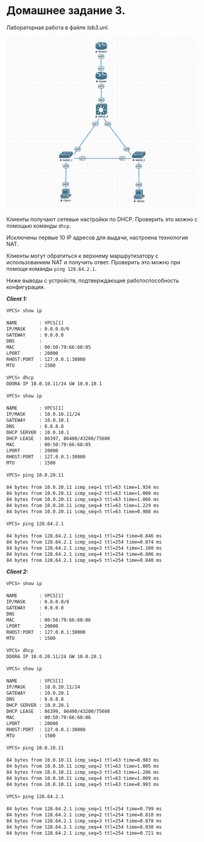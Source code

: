 # Домашнее задание 3.

Лабораторная работа в файле *lab3.unl*. 

![](img/1.png)

Клиенты получают сетевые настройки по DHCP. Проверить это можно с помощью команды `dhcp`.

Исключены первые 10 IP адресов для выдачи, настроена технология NAT.

Клиенты могут обратиться к верхнему маршрутизатору с использованием NAT и получить ответ. Проверить это можно при помощи команды `ping 128.64.2.1`.

Ниже выводы с устройств, подтверждающие работоспособность конфигурации.

***Client 1:***
```
VPCS> show ip

NAME        : VPCS[1]
IP/MASK     : 0.0.0.0/0
GATEWAY     : 0.0.0.0
DNS         : 
MAC         : 00:50:79:66:68:05
LPORT       : 20000
RHOST:PORT  : 127.0.0.1:30000
MTU         : 1500

VPCS> dhcp
DDORA IP 10.0.10.11/24 GW 10.0.10.1

VPCS> show ip

NAME        : VPCS[1]
IP/MASK     : 10.0.10.11/24
GATEWAY     : 10.0.10.1
DNS         : 8.8.8.8  
DHCP SERVER : 10.0.10.1
DHCP LEASE  : 86397, 86400/43200/75600
MAC         : 00:50:79:66:68:05
LPORT       : 20000
RHOST:PORT  : 127.0.0.1:30000
MTU         : 1500

VPCS> ping 10.0.20.11

84 bytes from 10.0.20.11 icmp_seq=1 ttl=63 time=1.934 ms
84 bytes from 10.0.20.11 icmp_seq=2 ttl=63 time=1.000 ms
84 bytes from 10.0.20.11 icmp_seq=3 ttl=63 time=1.066 ms
84 bytes from 10.0.20.11 icmp_seq=4 ttl=63 time=1.229 ms
84 bytes from 10.0.20.11 icmp_seq=5 ttl=63 time=0.988 ms

VPCS> ping 128.64.2.1

84 bytes from 128.64.2.1 icmp_seq=1 ttl=254 time=0.846 ms
84 bytes from 128.64.2.1 icmp_seq=2 ttl=254 time=0.874 ms
84 bytes from 128.64.2.1 icmp_seq=3 ttl=254 time=1.160 ms
84 bytes from 128.64.2.1 icmp_seq=4 ttl=254 time=0.806 ms
84 bytes from 128.64.2.1 icmp_seq=5 ttl=254 time=0.840 ms
```

***Client 2:***
```
VPCS> show ip 

NAME        : VPCS[1]
IP/MASK     : 0.0.0.0/0
GATEWAY     : 0.0.0.0
DNS         : 
MAC         : 00:50:79:66:68:06
LPORT       : 20000
RHOST:PORT  : 127.0.0.1:30000
MTU         : 1500

VPCS> dhcp
DDORA IP 10.0.20.11/24 GW 10.0.20.1

VPCS> show ip

NAME        : VPCS[1]
IP/MASK     : 10.0.20.11/24
GATEWAY     : 10.0.20.1
DNS         : 8.8.8.8  
DHCP SERVER : 10.0.20.1
DHCP LEASE  : 86399, 86400/43200/75600
MAC         : 00:50:79:66:68:06
LPORT       : 20000
RHOST:PORT  : 127.0.0.1:30000
MTU         : 1500

VPCS> ping 10.0.10.11

84 bytes from 10.0.10.11 icmp_seq=1 ttl=63 time=0.983 ms
84 bytes from 10.0.10.11 icmp_seq=2 ttl=63 time=1.005 ms
84 bytes from 10.0.10.11 icmp_seq=3 ttl=63 time=1.286 ms
84 bytes from 10.0.10.11 icmp_seq=4 ttl=63 time=1.009 ms
84 bytes from 10.0.10.11 icmp_seq=5 ttl=63 time=0.993 ms

VPCS> ping 128.64.2.1

84 bytes from 128.64.2.1 icmp_seq=1 ttl=254 time=0.799 ms
84 bytes from 128.64.2.1 icmp_seq=2 ttl=254 time=0.810 ms
84 bytes from 128.64.2.1 icmp_seq=3 ttl=254 time=0.878 ms
84 bytes from 128.64.2.1 icmp_seq=4 ttl=254 time=0.930 ms
84 bytes from 128.64.2.1 icmp_seq=5 ttl=254 time=0.721 ms
```